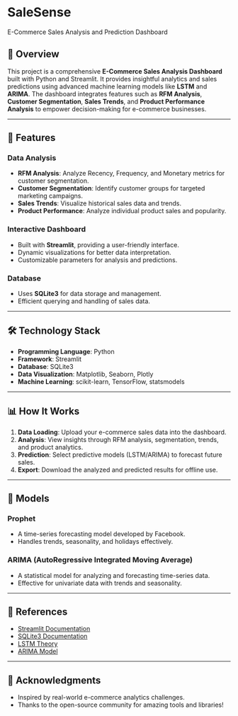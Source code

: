 # SaleSense

E-Commerce Sales Analysis and Prediction Dashboard

## 📌 Overview

This project is a comprehensive **E-Commerce Sales Analysis Dashboard** built with Python and Streamlit. It provides insightful analytics and sales predictions using advanced machine learning models like **LSTM** and **ARIMA**. The dashboard integrates features such as **RFM Analysis**, **Customer Segmentation**, **Sales Trends**, and **Product Performance Analysis** to empower decision-making for e-commerce businesses.

---

## 🚀 Features

### Data Analysis

- **RFM Analysis**: Analyze Recency, Frequency, and Monetary metrics for customer segmentation.
- **Customer Segmentation**: Identify customer groups for targeted marketing campaigns.
- **Sales Trends**: Visualize historical sales data and trends.
- **Product Performance**: Analyze individual product sales and popularity.

### Interactive Dashboard

- Built with **Streamlit**, providing a user-friendly interface.
- Dynamic visualizations for better data interpretation.
- Customizable parameters for analysis and predictions.

### Database

- Uses **SQLite3** for data storage and management.
- Efficient querying and handling of sales data.

---

## 🛠️ Technology Stack

- **Programming Language**: Python
- **Framework**: Streamlit
- **Database**: SQLite3
- **Data Visualization**: Matplotlib, Seaborn, Plotly
- **Machine Learning**: scikit-learn, TensorFlow, statsmodels

---

## 📊 How It Works

1. **Data Loading**: Upload your e-commerce sales data into the dashboard.
2. **Analysis**: View insights through RFM analysis, segmentation, trends, and product analytics.
3. **Prediction**: Select predictive models (LSTM/ARIMA) to forecast future sales.
4. **Export**: Download the analyzed and predicted results for offline use.

---

## 🧪 Models

### Prophet

- A time-series forecasting model developed by Facebook.
- Handles trends, seasonality, and holidays effectively.

### ARIMA (AutoRegressive Integrated Moving Average)

- A statistical model for analyzing and forecasting time-series data.
- Effective for univariate data with trends and seasonality.

---

## 📖 References

- [Streamlit Documentation](https://docs.streamlit.io/)
- [SQLite3 Documentation](https://www.sqlite.org/docs.html)
- [LSTM Theory](https://en.wikipedia.org/wiki/Long_short-term_memory)
- [ARIMA Model](https://en.wikipedia.org/wiki/Autoregressive_integrated_moving_average)

---

## 🌟 Acknowledgments

- Inspired by real-world e-commerce analytics challenges.
- Thanks to the open-source community for amazing tools and libraries!

